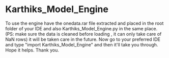 # Karthiks_Model_Engine
To use the engine have the onedata.rar file extracted and placed in the root folder of your IDE and also Karthiks_Model_Engine.py in the same place.(PS: make sure the data is cleaned before loading , it can only take care of NaN rows) it will be taken care in the future.
Now go to your preferred IDE and type "import Karthiks_Model_Engine"
and then it'll take you through. Hope it helps. Thank you.
